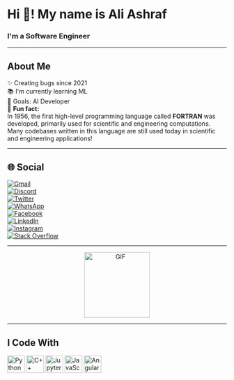 # Hi 👋! My name is Ali Ashraf  
### I'm a Software Engineer  

---

## About Me  
✨ Creating bugs since 2021  
📚 I'm currently learning ML  
🎯 Goals: AI Developer  
🎲 **Fun fact:**  
In 1956, the first high-level programming language called **FORTRAN** was developed, primarily used for scientific and engineering computations. Many codebases written in this language are still used today in scientific and engineering applications!

---

## 🌐 Social  
[![Gmail](https://img.shields.io/static/v1?message=Gmail&logo=gmail&label=&color=D14836&logoColor=white&labelColor=&style=for-the-badge)](mailto:aliabofooda1234@gmail.com)  
[![Discord](https://img.shields.io/static/v1?message=Discord&logo=discord&label=&color=7289DA&logoColor=white&labelColor=&style=for-the-badge)](https://discord.com/users/aliashraf_22599)  
[![Twitter](https://img.shields.io/static/v1?message=Twitter&logo=twitter&label=&color=1DA1F2&logoColor=white&labelColor=&style=for-the-badge)](https://twitter.com/@realAliAshraf)  
[![WhatsApp](https://img.shields.io/static/v1?message=WhatsApp&logo=whatsapp&label=&color=25D366&logoColor=white&labelColor=&style=for-the-badge)](https://wa.me/+201229576635)  
[![Facebook](https://img.shields.io/static/v1?message=Facebook&logo=facebook&label=&color=1877F2&logoColor=white&labelColor=&style=for-the-badge)](https://www.facebook.com/ali.fouda.7186/)  
[![LinkedIn](https://img.shields.io/static/v1?message=LinkedIn&logo=linkedin&label=&color=0077B5&logoColor=white&labelColor=&style=for-the-badge)](https://www.linkedin.com/in/ali-ashraf-8b619b22a)  
[![Instagram](https://img.shields.io/static/v1?message=Instagram&logo=instagram&label=&color=E4405F&logoColor=white&labelColor=&style=for-the-badge)](https://www.instagram.com/aliashraf_19)  
[![Stack Overflow](https://img.shields.io/static/v1?message=Stackoverflow&logo=stackoverflow&label=&color=FE7A16&logoColor=white&labelColor=&style=for-the-badge)](https://stackoverflow.com/users/23373011)  

---

<div align="center">
  <img src="https://i.giphy.com/media/v1.Y2lkPTc5MGI3NjExbXB3NWY4NG9pcmxxYmZjOTI5ZHo2c2NkcDduZ3hlNDFqemNvZTNjNyZlcD12MV9pbnRlcm5hbF9naWZfYnlfaWQmY3Q9Zw/7J4P7cUur2DlErijp3/giphy.gif" height="150" alt="GIF">
</div>

---

## I Code With  

<p align="left">
  <img src="https://cdn.jsdelivr.net/gh/devicons/devicon/icons/python/python-original.svg" height="40" alt="Python logo" />
  <img src="https://cdn.jsdelivr.net/gh/devicons/devicon/icons/cplusplus/cplusplus-original.svg" height="40" alt="C++ logo" />
  <img src="https://cdn.jsdelivr.net/gh/devicons/devicon/icons/jupyter/jupyter-original.svg" height="40" alt="Jupyter logo" />
  <img src="https://cdn.jsdelivr.net/gh/devicons/devicon/icons/javascript/javascript-original.svg" height="40" alt="JavaScript logo" />
  <img src="https://cdn.jsdelivr.net/gh/devicons/devicon/icons/angularjs/angularjs-original.svg" height="40" alt="AngularJS logo" />
</p>
